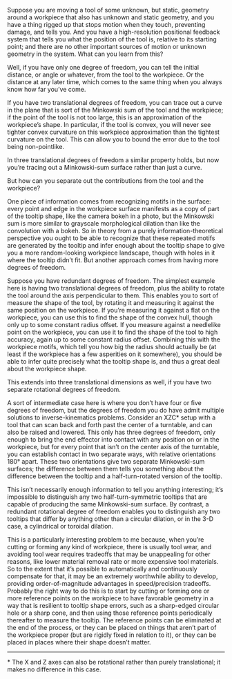 Suppose you are moving a tool of some unknown, but static, geometry
around a workpiece that also has unknown and static geometry, and you
have a thing rigged up that stops motion when they touch, preventing
damage, and tells you.  And you have a high-resolution positional
feedback system that tells you what the position of the tool is,
relative to its starting point; and there are no other important
sources of motion or unknown geometry in the system.  What can you
learn from this?

Well, if you have only one degree of freedom, you can tell the initial
distance, or angle or whatever, from the tool to the workpiece.  Or
the distance at any later time, which comes to the same thing when you
always know how far you’ve come.

If you have two translational degrees of freedom, you can trace out a
curve in the plane that is sort of the Minkowski sum of the tool and
the workpiece; if the point of the tool is not too large, this is an
approximation of the workpiece’s shape.  In particular, if the tool is
convex, you will never see tighter convex curvature on this workpiece
approximation than the tightest curvature on the tool.  This can allow
you to bound the error due to the tool being non-pointlike.

In three translational degrees of freedom a similar property holds,
but now you’re tracing out a Minkowski-sum surface rather than just a
curve.

But how can you separate out the contributions from the tool and the
workpiece?

One piece of information comes from recognizing motifs in the surface:
every point and edge in the workpiece surface manifests as a copy of
part of the tooltip shape, like the camera bokeh in a photo, but the
Minkowski sum is more similar to grayscale morphological dilation than
like the convolution with a bokeh.  So in theory from a purely
information-theoretical perspective you ought to be able to recognize
that these repeated motifs are generated by the tooltip and infer
enough about the tooltip shape to give you a more random-looking
workpiece landscape, though with holes in it where the tooltip didn’t
fit.  But another approach comes from having more degrees of freedom.

Suppose you have redundant degrees of freedom.  The simplest example
here is having two translational degrees of freedom, plus the ability
to rotate the tool around the axis perpendicular to them.  This
enables you to sort of measure the shape of the tool, by rotating it
and measuring it against the same position on the workpiece.  If
you’re measuring it against a flat on the workpiece, you can use this
to find the shape of the convex hull, though only up to some constant
radius offset.  If you measure against a needlelike point on the
workpiece, you can use it to find the shape of the tool to high
accuracy, again up to some constant radius offset.  Combining this
with the workpiece motifs, which tell you how big the radius should
actually be (at least if the workpiece has a few asperities on it
somewhere), you should be able to infer quite precisely what the
tooltip shape is, and thus a great deal about the workpiece shape.

This extends into three translational dimensions as well, if you have
two separate rotational degrees of freedom.

A sort of intermediate case here is where you don’t have four or five
degrees of freedom, but the degrees of freedom you do have admit
multiple solutions to inverse-kinematics problems.  Consider an XZC*
setup with a tool that can scan back and forth past the center of a
turntable, and can also be raised and lowered.  This only has three
degrees of freedom, only enough to bring the end effector into contact
with any position on or in the workpiece, but for every point that
isn’t on the center axis of the turntable, you can establish contact
in two separate ways, with relative orientations 180° apart.  These
two orientations give two separate Minkowski-sum surfaces; the
difference between them tells you something about the difference
between the tooltip and a half-turn-rotated version of the tooltip.

This isn’t necessarily enough information to tell you anything
interesting; it’s impossible to distinguish any two
half-turn-symmetric tooltips that are capable of producing the same
Minkowski-sum surface.  By contrast, a redundant rotational degree of
freedom enables you to distinguish any two tooltips that differ by
anything other than a circular dilation, or in the 3-D case, a
cylindrical or toroidal dilation.

This is a particularly interesting problem to me because, when you’re
cutting or forming any kind of workpiece, there is usually tool wear,
and avoiding tool wear requires tradeoffs that may be unappealing for
other reasons, like lower material removal rate or more expensive tool
materials.  So to the extent that it’s possible to automatically and
continuously compensate for that, it may be an extremely worthwhile
ability to develop, providing order-of-magnitude advantages in
speed/precision tradeoffs.  Probably the right way to do this is to
start by cutting or forming one or more reference points on the
workpiece to have favorable geometry in a way that is resilient to
tooltip shape errors, such as a sharp-edged circular hole or a sharp
cone, and then using those reference points periodically thereafter to
measure the tooltip.  The reference points can be eliminated at the
end of the process, or they can be placed on things that aren’t part
of the workpiece proper (but are rigidly fixed in relation to it), or
they can be placed in places where their shape doesn’t matter.

-----

\* The X and Z axes can also be rotational rather than purely
translational; it makes no difference in this case.
